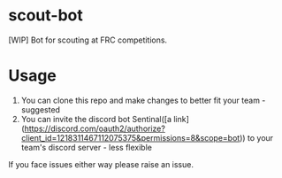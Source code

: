 # scout-bot
[WIP] Bot for scouting at FRC competitions.

# Usage
1. You can clone this repo and make changes to better fit your team - suggested
2. You can invite the discord bot Sentinal([a link] (https://discord.com/oauth2/authorize?client_id=1218311467112075375&permissions=8&scope=bot)) to your team's discord server - less flexible

If you face issues either way please raise an issue.
